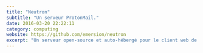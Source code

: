 ```yaml
---
title: "Neutron"
subtitle: "Un serveur ProtonMail."
date: 2016-03-20 22:22:11
category: computing
website: https://github.com/emersion/neutron
excerpt: "Un serveur open-source et auto-hébergé pour le client web de ProtonMail."
---
```

